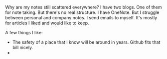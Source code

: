 Why are my notes still scattered everywhere?
I have two blogs. One of them for note taking. But there's no real structure.
I have OneNote. But I struggle between personal and company notes. 
I send emails to myself. It's mostly for articles I liked and would like to keep.

A few things I like:
- The safety of a place that I know will be around in years. Github fits that bill nicely.
- 
